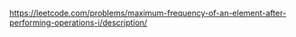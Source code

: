 <https://leetcode.com/problems/maximum-frequency-of-an-element-after-performing-operations-i/description/>
